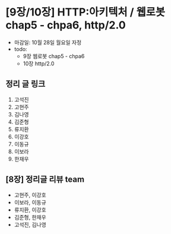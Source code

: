 # [9장/10장] HTTP:아키텍처 / 웹로봇 chap5 - chpa6, http/2.0

- 마감일: 10월 28일 월요일 자정
- todo:
  - 9장 웹로봇 chap5 - chpa6
  - 10장 http/2.0

## 정리 글 링크

1. 고석진
2. 고현주
3. 김나영
4. 김준형
5. 류지환
6. 이강호
7. 이동규
8. 이보라
9. 한재우

## [8장] 정리글 리뷰 team

- 고현주, 이강호
- 이보라, 이동규
- 류지환, 이강호
- 김준형, 한재우
- 고석진, 김나영
